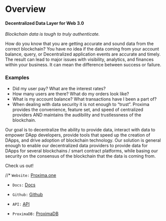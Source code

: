 # Overview

#### Decentralized Data Layer for Web 3.0

*Blockchain data is tough to truly authenticate.*

How do you know that you are getting accurate and sound data from the correct blockchain? You have no idea if the data coming from your account balance, query, or Decentralized application events are accurate and timely. The result can lead to major issues with visibility, analytics, and finances within your business. It can mean the difference between success or failure.

### Examples
- Did my user pay? What are the interest rates?
- How many users are there? What do my orders look like?
- What is my account balance? What transactions have I been a part of?
- When dealing with data security it is not enough to “trust”. Proxima provides the convenience, feature set, and speed of centralized providers AND maintains the audibility and trustlessness of the blockchain.

Our goal is to decentralize the ability to provide data, interact with data to empower DApp developers, provide tools that speed up the creation of DApps, and drive adoption of blockchain technology. Our solution is general enough to enable our decentralized data providers to provide data for DApps for several blockchains / smart contract platforms, while basing our security on the consensus of the blockchain that the data is coming from.

Check us out!

//* `Website:` [Proxima.one](https://www.proxima.one/)

* `Docs:` [Docs](https://proxima-one-docs.herokuapp.com)

* `Github:` [Github](https://github.com/proxima-one)

* `API:` [API](https://proxima-one-docs.herokuapp.com/Documentation.html)

* `ProximaDB:` [ProximaDB](https://proxima-db-docs.herokuapp.com/)
